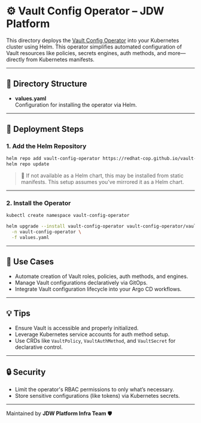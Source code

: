 # ⚙️ Vault Config Operator – JDW Platform

This directory deploys the [Vault Config Operator](https://github.com/redhat-cop/vault-config-operator) into your Kubernetes cluster using Helm. This operator simplifies automated configuration of Vault resources like policies, secrets engines, auth methods, and more—directly from Kubernetes manifests.

---

## 📁 Directory Structure

- **values.yaml**  
  Configuration for installing the operator via Helm.

---

## 🚀 Deployment Steps

### 1. Add the Helm Repository

```bash
helm repo add vault-config-operator https://redhat-cop.github.io/vault-config-operator
helm repo update
```

> 📌 If not available as a Helm chart, this may be installed from static manifests. This setup assumes you’ve mirrored it as a Helm chart.

---

### 2. Install the Operator

```bash
kubectl create namespace vault-config-operator

helm upgrade --install vault-config-operator vault-config-operator/vault-config-operator \
  -n vault-config-operator \
  -f values.yaml
```

---

## 🎯 Use Cases

- Automate creation of Vault roles, policies, auth methods, and engines.
- Manage Vault configurations declaratively via GitOps.
- Integrate Vault configuration lifecycle into your Argo CD workflows.

---

## 💡 Tips

- Ensure Vault is accessible and properly initialized.
- Leverage Kubernetes service accounts for auth method setup.
- Use CRDs like `VaultPolicy`, `VaultAuthMethod`, and `VaultSecret` for declarative control.

---

## 🔒 Security

- Limit the operator's RBAC permissions to only what’s necessary.
- Store sensitive configurations (like tokens) via Kubernetes secrets.

---

Maintained by **JDW Platform Infra Team** 🛡️  
